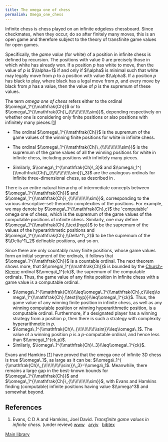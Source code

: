 ```yaml
---
title: The omega one of chess
permalink: Omega_one_chess
---
```












Infinite chess is chess played on an infinite edgeless chessboard. Since
checkmates, when they occur, do so after finitely many moves, this is an
open game and therefore subject to the theory of transfinite game values
for open games.

Specifically, the *game value* (for white) of a position in infinite
chess is defined by recursion. The positions with value $0$ are
precisely those in which white has already won. If a position $p$ has
white to move, then the value of $p$ is $\\alpha+1$ if and only if
$\\alpha$ is minimal such that white may legally move from $p$ to a
position with value $\\alpha$. If a position $p$ has black to play,
where black has a legal move from $p$, and every move by black from $p$
has a value, then the value of $p$ is the supremum of these values.

The term *omega one of chess* refers either to the ordinal
$\\omega\_1^{\\mathfrak{Ch}}$ or to
$\\omega\_1^{\\mathfrak{Ch}\_{\\!\\!\\!\\!\\sim}}$, depending
respectively on whether one is considering only finite positions or also
positions with infinitely many
pieces.\[[1](#bibkey_EvansHamkins:TransfiniteGameValuesInInfiniteChess)\]

-   The ordinal $\\omega\_1^{\\mathfrak{Ch}}$ is the supremum of the
    game values of the winning finite positions for white in infinite
    chess.


-   The ordinal $\\omega\_1^{\\mathfrak{Ch}\_{\\!\\!\\!\\!\\sim}}$ is
    the supremum of the game values of all the winning positions for
    white in infinite chess, including positions with infinitely many
    pieces.


-   Similarly, $\\omega\_1^{\\mathfrak{Ch}\_3}$ and
    $\\omega\_1^{ {\\mathfrak{Ch}\_{\\!\\!\\!\\!\\sim}}\_3}$ are the
    analogous ordinals for infinite three-dimensional chess, as
    described in .

There is an entire natural hierarchy of intermediate concepts between
$\\omega\_1^{\\mathfrak{Ch}}$ and
$\\omega\_1^{\\mathfrak{Ch}\_{\\!\\!\\!\\!\\sim}}$, corresponding to the
various descriptive-set-theoretic complexities of the positions. For
example, we may denote by $\\omega\_1^{\\mathfrak{Ch},c}$ the
'computable' omega one of chess, which is the supremum of the game
values of the computable positions of infinite chess. Similarly, one may
define $\\omega\_1^{\\mathfrak{Ch},\\text{hyp}}$ to be the supremum of
the values of the hyperarithmetic positions and
$\\omega\_1^{\\mathfrak{Ch},\\Delta^1\_2}$ to be the supremum of the
$\\Delta^1\_2$ definable positions, and so on.

Since there are only countably many finite positions, whose game values
form an initial segment of the ordinals, it follows that
$\\omega\_1^{\\mathfrak{Ch}}$ is a countable ordinal. The next theorem
shows more, that $\\omega\_1^{\\mathfrak{Ch}}$ is bounded by the
[Church-Kleene](Church-Kleene "Church-Kleene")
ordinal $\\omega\_1^{ck}$, the supremum of the computable ordinals.
Thus, the game value of any finite position in infinite chess with a
game value is a computable ordinal.

-   $\\omega\_1^{\\mathfrak{Ch}}\\leq\\omega\_1^{\\mathfrak{Ch},c}\\leq\\omega\_1^{\\mathfrak{Ch},\\text{hyp}}\\leq\\omega\_1^{ck}$.
    Thus, the game value of any winning finite position in infinite
    chess, as well as any winning computable position or winning
    hyperarithmetic position, is a computable ordinal. Furthermore, if a
    designated player has a winning strategy from a position $p$, then
    there is such a strategy with complexity hyperarithmetic in $p$.
-   $\\omega\_1^{\\mathfrak{Ch}\_{\\!\\!\\!\\!\\sim}}\\leq\\omega\_1$.
    The value of a winning position $p$ is a $p$-computable ordinal, and
    hence less than $\\omega\_1^{ck,p}$.
-   Similarly, $\\omega\_1^{\\mathfrak{Ch}\_3}\\leq\\omega\_1^{ck}$.

Evans and Hamkins
\[[1](#bibkey_EvansHamkins:TransfiniteGameValuesInInfiniteChess)\] have
proved that the omega one of infinite 3D chess is true $\\omega\_1$, as
large as it can be:
$\\omega\_1^{ {\\mathfrak{Ch}\_{\\!\\!\\!\\!\\sim}}\_3}=\\omega\_1$.
Meanwhile, there remains a large gap in the best-known bounds for
$\\omega\_1^{\\mathfrak{Ch}}$ and
$\\omega\_1^{\\mathfrak{Ch}\_{\\!\\!\\!\\!\\sim}}$, with Evans and
Hamkins finding (computable) infinite positions having value $\\omega^3$
and somewhat beyond.

## References

1.  <span
    id="bibkey_EvansHamkins:TransfiniteGameValuesInInfiniteChess">Evans,
    C D A and Hamkins, Joel David. *Transfinite game values in infinite
    chess.* (under review)
    <a href="http://jdh.hamkins.org/game-values-in-infinite-chess" class="extiw">www</a>   <a href="http://web.archive.org/web/20191005043502/http://arxiv.org/abs/1302.4377" class="extiw">arχiv</a>   <a href="javascript:bibpopup(&#39;@ARTICLE%7BEvansHamkins:TransfiniteGameValuesInInfiniteChess,%20%20AUTHOR%20=%20%20%20%20%20%20%20%7BEvans,%20C.%20D.%20A.%20and%20Hamkins,%20Joel%20David%7D,%3Cbr%3E%20%20TITLE%20=%20%20%20%20%20%20%20%20%7BTransfinite%20game%20values%20in%20infinite%20chess%7D,%3Cbr%3E%20%20JOURNAL%20=%20%20%20%20%20%20%7B%7D,%3Cbr%3E%20%20YEAR%20=%20%20%20%20%20%20%20%20%20%7B%7D,%3Cbr%3E%20%20volume%20=%20%20%20%20%20%20%20%7B%7D,%3Cbr%3E%20%20number%20=%20%20%20%20%20%20%20%7B%7D,%3Cbr%3E%20%20pages%20=%20%20%20%20%20%20%20%20%7B%7D,%3Cbr%3E%20%20month%20=%20%20%20%20%20%20%20%20%7B%7D,%3Cbr%3E%20%20note%20=%20%20%20%20%20%20%20%20%20%7Bunder%20review%7D,%3Cbr%3E%20%20eprint%20=%20%20%20%20%20%20%20%7B1302.4377%7D,%3Cbr%3E%20%20url%20=%20%20%20%20%20%20%20%20%20%20%7Bhttp://jdh.hamkins.org/game-values-in-infinite-chess%7D,%3Cbr%3E%20%20abstract%20=%20%20%20%20%20%7B%7D,%3Cbr%3E%20%20keywords%20=%20%20%20%20%20%7B%7D,%3Cbr%3E%20%20source%20=%20%20%20%20%20%20%20%7B%7D,%3Cbr%3E%7D&#39;)" class="bibtex">bibtex</a></span>

[Main
library](Library "Library")


